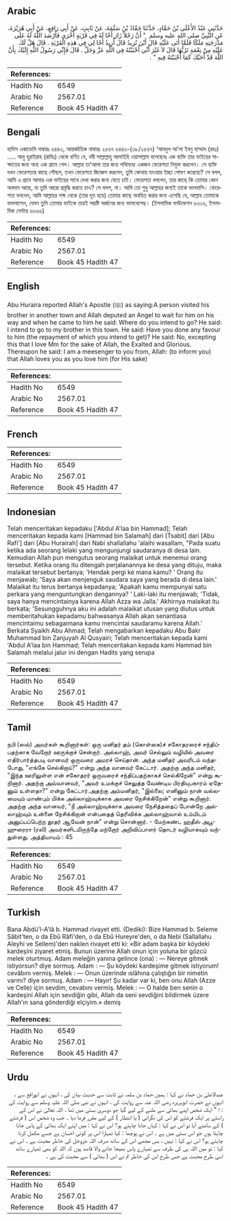 ## Arabic


<div dir="rtl" lang="ar" style={{fontSize:'larger',backgroundColor:'#f8f9fa',padding:20}}>
حَدَّثَنِي عَبْدُ الأَعْلَى بْنُ حَمَّادٍ، حَدَّثَنَا حَمَّادُ بْنُ سَلَمَةَ، عَنْ ثَابِتٍ، عَنْ أَبِي رَافِعٍ، عَنْ أَبِي هُرَيْرَةَ، عَنِ النَّبِيِّ صلى الله عليه وسلم ‏ "‏ أَنَّ رَجُلاً زَارَ أَخًا لَهُ فِي قَرْيَةٍ أُخْرَى فَأَرْصَدَ اللَّهُ لَهُ عَلَى مَدْرَجَتِهِ مَلَكًا فَلَمَّا أَتَى عَلَيْهِ قَالَ أَيْنَ تُرِيدُ قَالَ أُرِيدُ أَخًا لِي فِي هَذِهِ الْقَرْيَةِ ‏.‏ قَالَ هَلْ لَكَ عَلَيْهِ مِنْ نِعْمَةٍ تَرُبُّهَا قَالَ لاَ غَيْرَ أَنِّي أَحْبَبْتُهُ فِي اللَّهِ عَزَّ وَجَلَّ ‏.‏ قَالَ فَإِنِّي رَسُولُ اللَّهِ إِلَيْكَ بِأَنَّ اللَّهَ قَدْ أَحَبَّكَ كَمَا أَحْبَبْتَهُ فِيهِ ‏"‏ ‏.‏
</div>
<div style={{backgroundColor:'#f8f9fa',padding:20, marginBottom: 10}}><table> <thead> <tr> <th>References:</th> <th></th> </tr> </thead> <tbody><tr><td>Hadith No</td><td>6549</td></tr><tr><td>Arabic No</td><td>2567.01</td></tr><tr><td>Reference</td><td>Book 45 Hadith 47</td></tr></tbody></table></div>

## Bengali


<div dir="ltr" lang="bn" style={{fontSize:'larger',backgroundColor:'#f8f9fa',padding:20}}>
হাদিস একাডেমি নাম্বারঃ ৬৪৪৩, আন্তর্জাতিক নাম্বারঃ ২৫৬৭ ৬৪৪৩-(৩৮/২৫৬৭) ‘আবদুল আ’লা ইবনু হাম্মাদ (রহঃ) ..... আবু হুরাইরাহ (রাযিঃ) থেকে বর্ণিত যে, নবী সাল্লাল্লাহু আলাইহি ওয়াসাল্লাম বলেছেনঃ এক ব্যক্তি তার ভাইয়ের সাক্ষাতের জন্য অন্য এক গ্রামে গেল। আল্লাহ তা’আলা তার জন্য পথিমধ্যে একজন ফেরেশতা নিযুক্ত করলেন। সে ব্যক্তি যখন ফেরেশতার কাছে পৌছল, তখন ফেরেশতা জিজ্ঞেস করলেন, তুমি কোথায় যাওয়ার ইচ্ছা পোষণ করেছো? সে বলল, আমি এ গ্রামে আমার এক ভাইয়ের সাথে দেখা করার জন্য যেতে চাই। ফেরেশতা বললেন, তার কাছে কি তোমার কোন অবদান আছে, যা তুমি আরো প্রবৃদ্ধি করতে চাও? সে বলল, না। আমি তো শুধু আল্লাহর জন্যই তাকে ভালবাসি। ফেরেশতা বললেন, আমি আল্লাহর পক্ষ থেকে (তার দূত হয়ে) তোমার কাছে অবহিত করার জন্য এসেছি যে, আল্লাহ তোমাকে ভালবাসেন, যেমন তুমি তোমার ভাইকে তারই সম্ভষ্টি অর্জনের জন্য ভালবেসেছ। (ইসলামিক ফাউন্ডেশন ৬৩১৬, ইসলামিক সেন্টার ৬৩৬৬)
</div>
<div style={{backgroundColor:'#f8f9fa',padding:20, marginBottom: 10}}><table> <thead> <tr> <th>References:</th> <th></th> </tr> </thead> <tbody><tr><td>Hadith No</td><td>6549</td></tr><tr><td>Arabic No</td><td>2567.01</td></tr><tr><td>Reference</td><td>Book 45 Hadith 47</td></tr></tbody></table></div>

## English


<div dir="ltr" lang="en" style={{fontSize:'larger',backgroundColor:'#f8f9fa',padding:20}}>
Abu Huraira reported Allah's Apostle (ﷺ) as saying:A person visited his brother in another town and Allah deputed an Angel to wait for him on his way and when he came to him he said: Where do you intend to go? He said: I intend to go to my brother in this town. He said: Have you done any favour to him (the repayment of which you intend to get)? He said: No, excepting this that I love Mm for the sake of Allah, the Exalted and Glorious. Thereupon he said: I am a meesenger to you from, Allah: (to inform you) that Allah loves you as you love him (for His sake)
</div>
<div style={{backgroundColor:'#f8f9fa',padding:20, marginBottom: 10}}><table> <thead> <tr> <th>References:</th> <th></th> </tr> </thead> <tbody><tr><td>Hadith No</td><td>6549</td></tr><tr><td>Arabic No</td><td>2567.01</td></tr><tr><td>Reference</td><td>Book 45 Hadith 47</td></tr></tbody></table></div>

## French


<div dir="ltr" lang="fr" style={{fontSize:'larger',backgroundColor:'#f8f9fa',padding:20}}>

</div>
<div style={{backgroundColor:'#f8f9fa',padding:20, marginBottom: 10}}><table> <thead> <tr> <th>References:</th> <th></th> </tr> </thead> <tbody><tr><td>Hadith No</td><td>6549</td></tr><tr><td>Arabic No</td><td>2567.01</td></tr><tr><td>Reference</td><td>Book 45 Hadith 47</td></tr></tbody></table></div>

## Indonesian


<div dir="ltr" lang="id" style={{fontSize:'larger',backgroundColor:'#f8f9fa',padding:20}}>
Telah menceritakan kepadaku ['Abdul A'laa bin Hammad]; Telah menceritakan kepada kami [Hammad bin Salamah] dari [Tsabit] dari [Abu Rafi'] dari [Abu Hurairah] dari Nabi shallallahu 'alaihi wasallam, "Pada suatu ketika ada seorang lelaki yang mengunjungi saudaranya di desa lain. Kemudian Allah pun mengutus seorang malaikat untuk menemui orang tersebut. Ketika orang itu ditengah perjalanannya ke desa yang dituju, maka malaikat tersebut bertanya; 'Hendak pergi ke mana kamu? ' Orang itu menjawab; 'Saya akan menjenguk saudara saya yang berada di desa lain.' Malaikat itu terus bertanya kepadanya; 'Apakah kamu mempunyai satu perkara yang menguntungkan dengannya? ' Laki-laki itu menjawab; 'Tidak, saya hanya mencintainya karena Allah Azza wa Jalla.' Akhirnya malaikat itu berkata; 'Sesungguhnya aku ini adalah malaikat utusan yang diutus untuk memberitahukan kepadamu bahwasanya Allah akan senantiasa mencintaimu sebagaimana kamu mencintai saudaramu karena Allah.' Berkata Syaikh Abu Ahmad; Telah mengabarkan kepadaku Abu Bakr Muhammad bin Zanjuyah Al Qusyairi; Telah menceritakan kepada kami 'Abdul A'laa bin Hammad; Telah menceritakan kepada kami Hammad bin Salamah melalui jalur ini dengan Hadits yang serupa
</div>
<div style={{backgroundColor:'#f8f9fa',padding:20, marginBottom: 10}}><table> <thead> <tr> <th>References:</th> <th></th> </tr> </thead> <tbody><tr><td>Hadith No</td><td>6549</td></tr><tr><td>Arabic No</td><td>2567.01</td></tr><tr><td>Reference</td><td>Book 45 Hadith 47</td></tr></tbody></table></div>

## Tamil


<div dir="ltr" lang="ta" style={{fontSize:'larger',backgroundColor:'#f8f9fa',padding:20}}>
நபி (ஸல்) அவர்கள் கூறினார்கள்: ஒரு மனிதர் தம் (கொள்கை)ச் சகோதரரைச் சந்திப்பதற்காக வேறோர் ஊருக்குச் சென்றார். அல்லாஹ், அவர் செல்லும் வழியில் அவரை எதிர்பார்த்தபடி வானவர் ஒருவரை அமரச் செய்தான். அந்த மனிதர் அவரிடம் வந்தபோது, "எங்கே செல்கிறாய்?" என்று அந்த வானவர் கேட்டார். அதற்கு அந்த மனிதர், "இந்த ஊரிலுள்ள என் சகோதரர் ஒருவரைச் சந்திப்பதற்காகச் செல்கிறேன்" என்று கூறினார். அதற்கு அவ்வானவர், "அவர் உமக்குச் செலுத்த வேண்டிய பிரதியுபகாரம் ஏதேனும் உள்ளதா?" என்று கேட்டார்.அதற்கு அம்மனிதர், "இல்லை; எனினும் நான் வல்லமையும் மாண்பும் மிக்க அல்லாஹ்வுக்காக அவரை நேசிக்கிறேன்" என்று கூறினார். அதற்கு அந்த வானவர், "நீ அல்லாஹ்வுக்காக அவரை நேசித்ததைப் போன்றே அல்லாஹ்வும் உன்னை நேசிக்கிறான் என்பதைத் தெரிவிக்க அல்லாஹ்வால் உம்மிடம் அனுப்பப்பெற்ற தூதர் ஆவேன் நான்" என்று சொன்னார். - மேற்கண்ட ஹதீஸ் அபூஹுரைரா (ரலி) அவர்களிடமிருந்தே மற்றோர் அறிவிப்பாளர் தொடர் வழியாகவும் வந்துள்ளது. அத்தியாயம் : 45
</div>
<div style={{backgroundColor:'#f8f9fa',padding:20, marginBottom: 10}}><table> <thead> <tr> <th>References:</th> <th></th> </tr> </thead> <tbody><tr><td>Hadith No</td><td>6549</td></tr><tr><td>Arabic No</td><td>2567.01</td></tr><tr><td>Reference</td><td>Book 45 Hadith 47</td></tr></tbody></table></div>

## Turkish


<div dir="ltr" lang="tr" style={{fontSize:'larger',backgroundColor:'#f8f9fa',padding:20}}>
Bana Abdü'l-A'lâ b. Hammad rivayet etti. (Dediki): Bize Hammad b. Seleme Sâbit'ten, o da Ebû Râfi'den, o da Ebû Hureyre'den, o da Nebi (Sallallahu Aleyhi ve Sellem)'den naklen rivayet etti ki: «Bir adam başka bir köydeki kardeşini ziyaret etmiş. Bunun üzerine Allah onun için yoluna bir gözcü melek oturtmuş. Adam meleğin yanına gelince (ona) : — Nereye gitmek istiyorsun? diye sormuş. Adam : — Şu köydeki kardeşime gitmek istiyorum! cevâbını vermiş. Melek : — Onun üzerinde ıslâhına çalıştığın bir nimetin varmı? diye sormuş. Adam : — Hayır! Şu kadar var ki, ben onu Allah (Azze ve Celle) için sevdim, cevabını vermiş. Melek : — O halde ben senin o kardeşini Allah için sevdiğin gibi, Allah da seni sevdiğini bildirmek üzere Allah'ın sana gönderdiği elçiyim.» demiş
</div>
<div style={{backgroundColor:'#f8f9fa',padding:20, marginBottom: 10}}><table> <thead> <tr> <th>References:</th> <th></th> </tr> </thead> <tbody><tr><td>Hadith No</td><td>6549</td></tr><tr><td>Arabic No</td><td>2567.01</td></tr><tr><td>Reference</td><td>Book 45 Hadith 47</td></tr></tbody></table></div>

## Urdu


<div dir="rtl" lang="ur" style={{fontSize:'larger',backgroundColor:'#f8f9fa',padding:20}}>
عبدالاعلیٰ بن حماد نے کہا : ہمیں حماد بن سلمہ نے ثابت سے حدیث بیان کی ، انہوں نے ابورافع سے ، انہوں نے حضرت ابوہریرہ رضی اللہ عنہ سے روایت کی ، انہوں نے نبی صلی اللہ علیہ وسلم سے روایت کی : ا " ایک شخص اپنے بھائی سے ملنے کے لیے گیا جو دوسری بستی میں تھا ، اللہ تعالیٰ نے اس کے راستے پر ایک فرشتے کو اس کی نگرانی ( یا انتظار ) کے لیے مقرر فرما دیا ۔ جب وہ شخص اس ( فرشتے ) کے سامنے آیا تو اس نے کہا : کہاں جانا چاہتے ہو؟ اس نے کہا : میں اپنے ایک بھائی کے پاس جانا چاہتا ہوں جو اس بستی میں ہے ۔ اس نے پوچھا : کیا تمہارا اس پر کوئی احسان ہے جسے مکمل کرنا چاہتے ہو؟ اس نے کہا : نہیں ، بس مجھے اس کے ساتھ صرف اللہ عزوجل کی خاطر محبت ہے ۔ اس نے کہا : تو میں اللہ ہی کی طرف سے تمہارے پاس بھیجا جانے والا قاصد ہوں کہ اللہ کو بھی تمہارے ساتھ اسی طرح محبت ہے جس طرح اس کی خاطر تم نے اس ( بھائی ) سے محبت کی ہے ۔
</div>
<div style={{backgroundColor:'#f8f9fa',padding:20, marginBottom: 10}}><table> <thead> <tr> <th>References:</th> <th></th> </tr> </thead> <tbody><tr><td>Hadith No</td><td>6549</td></tr><tr><td>Arabic No</td><td>2567.01</td></tr><tr><td>Reference</td><td>Book 45 Hadith 47</td></tr></tbody></table></div>